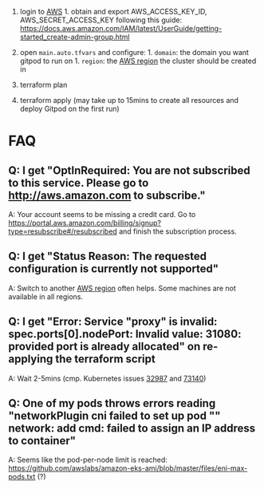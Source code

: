   1. login to [AWS](https://console.aws.amazon.com/console/home)
    1. obtain and export AWS_ACCESS_KEY_ID, AWS_SECRET_ACCESS_KEY following this guide: https://docs.aws.amazon.com/IAM/latest/UserGuide/getting-started_create-admin-group.html

  1. open `main.auto.tfvars` and configure:
    1. `domain`: the domain you want gitpod to run on
    1. `region`: the [AWS region](https://docs.aws.amazon.com/AmazonRDS/latest/UserGuide/Concepts.RegionsAndAvailabilityZones.html) the cluster should be created in
  1. terraform plan
  1. terraform apply (may take up to 15mins to create all resources and deploy Gitpod on the first run)


# FAQ
## Q: I get "OptInRequired: You are not subscribed to this service. Please go to http://aws.amazon.com to subscribe."
  A: Your account seems to be missing a credit card. Go to https://portal.aws.amazon.com/billing/signup?type=resubscribe#/resubscribed and finish the subscription process.

## Q: I get "Status Reason: The requested configuration is currently not supported"
  A: Switch to another [AWS region](https://docs.aws.amazon.com/AmazonRDS/latest/UserGuide/Concepts.RegionsAndAvailabilityZones.html) often helps. Some machines are not available in all regions.

## Q: I get "Error: Service "proxy" is invalid: spec.ports[0].nodePort: Invalid value: 31080: provided port is already allocated" on re-applying the terraform script
  A: Wait 2-5mins (cmp. Kubernetes issues [32987](https://github.com/kubernetes/kubernetes/issues/32987) and [73140](https://github.com/kubernetes/kubernetes/issues/73140))

## Q: One of my pods throws errors reading "networkPlugin cni failed to set up pod "<name>" network: add cmd: failed to assign an IP address to container"
  A: Seems like the pod-per-node limit is reached: https://github.com/awslabs/amazon-eks-ami/blob/master/files/eni-max-pods.txt (?)
